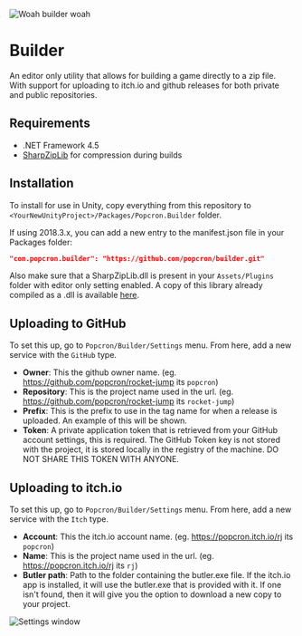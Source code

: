![Woah builder woah](https://cdn.discordapp.com/attachments/452940237363216415/529566642070618112/unknown.png)

# Builder
An editor only utility that allows for building a game directly to a zip file. With support for uploading to itch.io and github releases for both private and public repositories.

## Requirements
- .NET Framework 4.5
- [SharpZipLib](https://github.com/icsharpcode/SharpZipLib) for compression during builds

## Installation
To install for use in Unity, copy everything from this repository to `<YourNewUnityProject>/Packages/Popcron.Builder` folder.

If using 2018.3.x, you can add a new entry to the manifest.json file in your Packages folder:
```json
"com.popcron.builder": "https://github.com/popcron/builder.git"
```

Also make sure that a SharpZipLib.dll is present in your `Assets/Plugins` folder with editor only setting enabled. A copy of this library already compiled as a .dll is available [here](https://github.com/icsharpcode/SharpZipLib/releases/tag/0.86.0.518).

## Uploading to GitHub
To set this up, go to `Popcron/Builder/Settings` menu. From here, add a new service with the `GitHub` type.
- **Owner**: This the github owner name. (eg. https://github.com/popcron/rocket-jump its `popcron`)
- **Repository**: This is the project name used in the url. (eg. https://github.com/popcron/rocket-jump its `rocket-jump`)
- **Prefix**: This is the prefix to use in the tag name for when a release is uploaded. An example of this will be shown.
- **Token**: A private application token that is retrieved from your GitHub account settings, this is required. The GitHub Token key is not stored with the project, it is stored locally in the registry of the machine. DO NOT SHARE THIS TOKEN WITH ANYONE.

## Uploading to itch.io
To set this up, go to `Popcron/Builder/Settings` menu. From here, add a new service with the `Itch` type.
- **Account**: This the itch.io account name. (eg. https://popcron.itch.io/rj its `popcron`)
- **Name**: This is the project name used in the url. (eg. https://popcron.itch.io/rj its `rj`)
- **Butler path**: Path to the folder containing the butler.exe file. If the itch.io app is installed, it will use the butler.exe that is provided with it. If one isn't found, then it will give you the option to download a new copy to your project.

![Settings window](https://cdn.discordapp.com/attachments/452940237363216415/529566234098794516/unknown.png)
